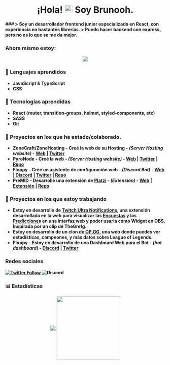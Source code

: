 <h1 align="center">
  ¡Hola! 
  <img src="https://user-images.githubusercontent.com/57642291/115981321-b7a44c80-a58a-11eb-8109-79aa8bcf0698.gif" width="25px">  
  Soy <strong>Brunooh<strong/>.
</h1>
###
> Soy un desarrollador frontend junior especializado en React, con experiencia en bastantes librerías.
> Puedo hacer backend con express, pero no es lo que se me da mejor.



### Ahora mismo estoy:
<div align="center">
  <a href="https://discord.com/users/698582921887481889">
    <img src="https://lanyard-profile-readme.vercel.app/api/698582921887481889" align="center">
  </a>
</div>


### 🔧 Lenguajes aprendidos
- JavaScript & TypeScript
- CSS 

### 🔧 Tecnologías aprendidas
- React (router, transition-groups, helmet, styled-components, etc)
- SASS
- Git

### 👑 Proyectos en los que he estado/colaborado.
- ZoneCraft/ZoneHosting - Creé la web de su Hosting - *(Server Hosting website)* - [Web](https://zonehosting.net) | [Twitter](https://twitter.com/ZoneCraftES)
- PyroNode - Creé la web - *(Server Hosting website)* - [Web](https://pyronode.com) | [Twitter](https://twitter.com/PyroNode) | [Repo](https://github.com/brunoocal/Pyronode)
- Floppy - Creé un asistente de configuración web - *(Discord Bot)* - [Web](https://floppy-assistant.vercel.app) | [Discord](https://floppy.red/discord) | [Twitter](https://floppy.red/twitter) | [Repo](https://github.com/brunoocal/FloppyAssistant)
- PreMID - Desarrollé una extensión de [Platzi](https://www.platzi.com) - *(Extensión)* - [Web](https://premid.app) | [Extensión](https://premid.app/store/presences/Platzi) | [Repo](https://github.com/PlatziPreMID)


### 👑 Proyectos en los que estoy trabajando
- Estoy en desarrollo de [Twitch Ultra Notifications](https://twitter.com/alekitopi/status/1397003597490053120), una extensión desarrollada en la web para visualizar las [Encuestas](https://dev.twitch.tv/docs/api/reference#get-polls) y las [Predicciones](https://dev.twitch.tv/docs/api/reference#get-predictions) en una interfaz web y poder usarla como Widget en OBS, Inspirada por un clip de TheGrefg.
- Estoy en desarrollo de un clon de [OP.GG](https://las.op.gg/l=es), una web donde puedes ver estadísticas, campeones, y más datos sobre League of Legends. 
- Floppy - Estoy en desarrollo de una Dashboard Web para el Bot - *(bot dashboard)* - [Discord](https://floppy.red/discord) | [Twitter](https://floppy.red/twitter)

### Redes sociales
[![Twitter Follow](https://img.shields.io/twitter/follow/brunoo_cal?color=orange&label=Twitter&logo=brunoo_cal&style=for-the-badge)](https://twitter.com/brunoo_cal)
![Discord](https://img.shields.io/static/v1?label=Discord&message=Brunooh%231181&color=orange&style=for-the-badge)


### 📊 Estadísticas
<div align="center">
  <a href="https://github.com/brunoocal">
    <img src="https://github-readme-stats.vercel.app/api/top-langs/?username=brunoocal&langs_count=3&theme=dark" align="center">
  </a>
  <a href="https://wakatime.com/@brunoocal">
    <img src="https://github-readme-stats.vercel.app/api/wakatime?username=brunoocal&layout=compact&theme=dark" align="center" height="200px">
  </a>
</div>

